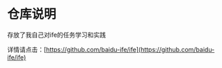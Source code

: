 # 仓库说明

存放了我自己对ife的任务学习和实践

详情请点击：[https://github.com/baidu-ife/ife](https://github.com/baidu-ife/ife)
